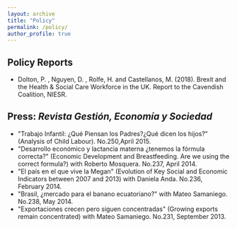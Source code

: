 ```yaml
---
layout: archive
title: "Policy"
permalink: /policy/
author_profile: true
---
```



<!-- {% for post in site.policy %}
  {% include archive-single-nolink.html %}
{% endfor %} -->

## Policy Reports

- Dolton, P. , Nguyen, D. , Rolfe, H. and Castellanos, M. (2018). Brexit and the Health & Social Care Workforce in the UK. Report to the Cavendish Coalition, NIESR.

## Press: _Revista Gestión, Economía y Sociedad_

- "Trabajo Infantil: ¿Qué Piensan los Padres?¿Qué dicen los hijos?" (Analysis of Child Labour). No.250,April 2015.
- "Desarrollo económico y lactancia materna ¿tenemos la fórmula correcta?" (Economic Development and Breastfeeding. Are we using the correct formula?) with Roberto Mosquera. No.237, April 2014.
- "El país en el que vive la Megan" (Evolution of Key Social and Economic Indicators between 2007 and 2013) with Daniela Anda. No.236, February 2014.
- "Brasil, ¿mercado para el banano ecuatoriano?" with Mateo Samaniego. No.238, May 2014.
- "Exportaciones crecen pero siguen concentradas" (Growing exports remain concentrated) with Mateo Samaniego. No.231, September 2013.